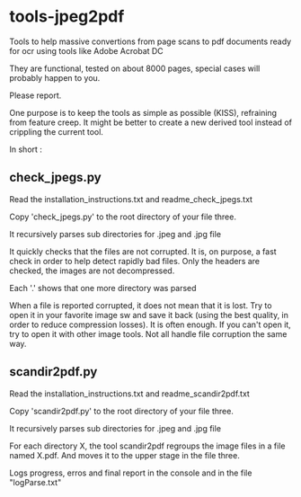 # tools-jpeg2pdf

Tools to help massive convertions from page scans to pdf documents ready for ocr using tools like Adobe Acrobat DC

They are functional, tested on about 8000 pages, special cases will probably happen to you. 

Please report.


One purpose is to keep the tools as simple as possible (KISS), refraining from feature creep. It might be better to create a new derived tool instead of crippling the current tool.

In short :


## check_jpegs.py 

Read the installation_instructions.txt and readme_check_jpegs.txt

Copy 'check_jpegs.py' to the root directory of your file three.

It recursively parses sub directories for .jpeg and .jpg file

It quickly checks that the files are not corrupted.
It is, on purpose, a fast check in order to help detect rapidly bad files.
Only the headers are checked, the images are not decompressed.

Each '.' shows that one more directory was parsed

When a file is reported corrupted, it does not mean that it is lost. Try to open it in your favorite image sw and save it back (using the best quality, in order to reduce compression losses). It is often enough.
If you can't open it, try to open it with other image tools. Not all handle file corruption the same way.


## scandir2pdf.py

Read the installation_instructions.txt and readme_scandir2pdf.txt

Copy 'scandir2pdf.py' to the root directory of your file three.

It recursively parses sub directories for .jpeg and .jpg file 

For each directory X, the tool scandir2pdf regroups the image files in a file named X.pdf. And moves it to the upper stage in the file three.

Logs progress, erros and final report in the console and in the file "logParse.txt"
